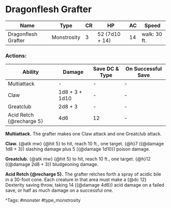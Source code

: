 # Dragonflesh Grafter

| Name | Type | CR | HP | AC | Speed |
|------|------|----|----|----|-------|
| Dragonflesh Grafter | Monstrosity | 3 | 52 (7d10 + 14) | 14 | walk: 30 ft. |

### Actions:

| Ability | Damage | Save DC & Type | On Successful Save |
|---------|--------|----------------|--------------------|
| Multiattack | - | - | - |
| Claw | 1d8 + 3 + 1d10 | - | - |
| Greatclub | 2d8 + 3 | - | - |
| Acid Retch {@recharge 5} | 4d6 | 12 | - |


**Multiattack.** The grafter makes one Claw attack and one Greatclub attack.

**Claw.** {@atk mw} {@hit 5} to hit, reach 10 ft., one target. {@h}7 ({@damage 1d8 + 3}) slashing damage plus 5 ({@damage 1d10}) poison damage.

**Greatclub.** {@atk mw} {@hit 5} to hit, reach 10 ft., one target. {@h}12 ({@damage 2d8 + 3}) bludgeoning damage.

**Acid Retch {@recharge 5}.** The grafter retches forth a spray of acidic bile in a 30-foot cone. Each creature in that area must make a {@dc 12} Dexterity saving throw, taking 14 ({@damage 4d6}) acid damage on a failed save, or half as much damage on a successful one.

^Tags: #monster #type_monstrosity